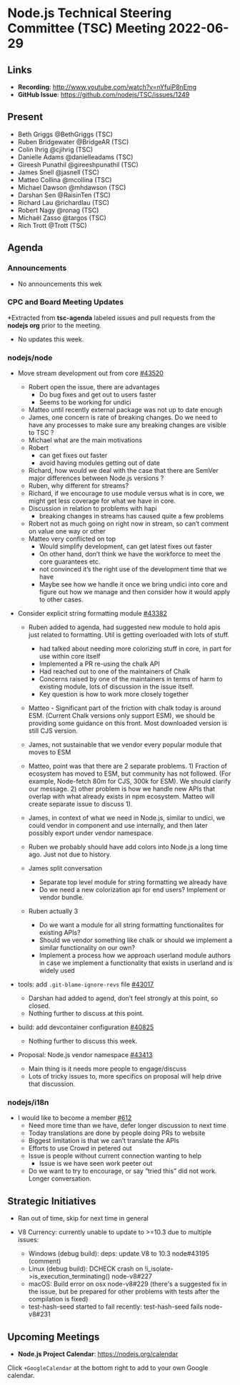 # Node.js Technical Steering Committee (TSC) Meeting 2022-06-29

## Links

* **Recording**:  <http://www.youtube.com/watch?v=nYfuiP8nEmg>
* **GitHub Issue**: <https://github.com/nodejs/TSC/issues/1249>

## Present

* Beth Griggs @BethGriggs (TSC)
* Ruben Bridgewater @BridgeAR (TSC)
* Colin Ihrig @cjihrig (TSC)
* Danielle Adams @danielleadams (TSC)
* Gireesh Punathil @gireeshpunathil (TSC)
* James Snell @jasnell (TSC)
* Matteo Collina @mcollina (TSC)
* Michael Dawson @mhdawson (TSC)
* Darshan Sen @RaisinTen (TSC)
* Richard Lau @richardlau (TSC)
* Robert Nagy @ronag (TSC)
* Michaël Zasso @targos (TSC)
* Rich Trott @Trott (TSC)

## Agenda

### Announcements

* No announcements this wek

### CPC and Board Meeting Updates

*Extracted from **tsc-agenda** labeled issues and pull requests from the **nodejs org** prior to the meeting.

* No updates this week.

### nodejs/node

* Move stream development out from core [#43520](https://github.com/nodejs/node/issues/43520)
  * Robert open the issue, there are advantages
    * Do bug fixes and get out to users faster
    * Seems to be working for undici
  * Matteo until recently external package was not up to date enough
  * James, one concern is rate of breaking changes. Do we need to have any
    processes to make sure any breaking changes are visible to TSC ?
  * Michael what are the main motivations
  * Robert
    * can get fixes out faster
    * avoid having modules getting out of date
  * Richard, how would we deal with the case that there are SemVer
    major differences between Node.js versions ?
  * Ruben, why different for streams?
  * Richard, if we encourage to use module versus what is in core, we might get less coverage
    for what we have in core.  
  * Discussion in relation to problems with hapi
    * breaking changes in streams has caused quite a few problems
  * Robert not as much going on right now in stream, so can’t comment on value
    one way or other
  * Matteo very conflicted on top
    * Would simplify development, can get latest fixes out faster
    * On other hand, don’t think we have the workforce to meet the core guarantees etc.
    * not convinced it’s the right use of the development time that we have
    * Maybe see how we handle it once we bring undici into core and figure out how
      we manage and then consider how it would apply to other cases.

* Consider explicit string formatting module [#43382](https://github.com/nodejs/node/issues/43382)
  * Ruben added to agenda, had suggested new module to hold apis just related to formatting.
     Util is getting overloaded with lots of stuff.
    * had talked about needing more colorizing stuff in core, in part for use within core itself
    * Implemented a PR re-using the chalk API
    * Had reached out to one of the maintainers of Chalk
    * Concerns raised by one of the maintainers in terms of harm to existing module, lots of
      discussion in the issue itself.
    * Key question is how to work more closely together
  * Matteo - Significant part of the friction with chalk today is around ESM. (Current Chalk versions only support ESM), we should be providing some guidance on this front.  Most downloaded version is still CJS version.

  * James, not sustainable that we vendor every popular module that moves to ESM
  * Matteo, point was that there are 2 separate problems. 1) Fraction of ecosystem has
    moved to ESM, but community has not followed.  (For example, Node-fetch 80m
    for CJS, 300k for ESM). We should clarify our message. 2) other problem is how we
    handle new APIs that overlap with what already exists in npm ecosystem.  Matteo will
    create separate issue to discuss 1).
  * James, in context of what we need in Node.js, similar to undici, we could vendor in
    component and use internally, and then later possibly export under vendor namespace.
  * Ruben we probably should have add colors into Node.js a long time ago. Just not
    due to history.
  * James split conversation
    * Separate top level module for string formatting we already have
    * Do we need a new colorization api for end users?  Implement or vendor bundle.
  * Ruben actually 3
    * Do we want a module for all string formatting functionalites for existing APIs?
    * Should we vendor something like chalk or should we implement a
      similar functionality on our own?
    * Implement a process how we approach userland module authors in
      case we implement a functionality that exists in userland and is widely used

* tools: add `.git-blame-ignore-revs` file [#43017](https://github.com/nodejs/node/pull/43017)
  * Darshan had added to agend, don’t feel strongly at this point, so closed.
  * Nothing further to discuss at this point.

* build: add devcontainer configuration [#40825](https://github.com/nodejs/node/pull/40825)
  * Nothing further to discuss this week.

* Proposal: Node.js vendor namespace [#43413](https://github.com/nodejs/node/issues/43413)
  * Main thing is it needs more people to engage/discuss
  * Lots of tricky issues to, more specifics on proposal will help drive that discussion.

### nodejs/i18n

* I would like to become a member [#612](https://github.com/nodejs/i18n/issues/612)
  * Need more time than we have, defer longer discussion to next time
  * Today translations are done by people doing PRs to website
  * Biggest limitation is that we can’t translate the APIs
  * Efforts to use Crowd in petered out
  * Issue is people without current connection wanting to help
    * Issue is we have seen work peeter out
  * Do we want to try to encourage, or say “tried this” did not work. Longer conversation.

## Strategic Initiatives

* Ran out of time, skip for next time in general

* V8 Currency: currently unable to update to >=10.3 due to multiple issues:
  * Windows (debug build): deps: update V8 to 10.3 node#43195 (comment)
  * Linux (debug build): DCHECK crash on !i_isolate->is_execution_terminating() node-v8#227
  * macOS: Build error on osx node-v8#229 (there's a suggested fix in the issue, but be prepared for other problems with tests after the compilation is fixed)
  * test-hash-seed started to fail recently: test-hash-seed fails node-v8#231

## Upcoming Meetings

* **Node.js Project Calendar**: <https://nodejs.org/calendar>

Click `+GoogleCalendar` at the bottom right to add to your own Google calendar.
